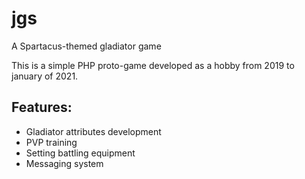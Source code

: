 # jgs
A Spartacus-themed gladiator game

This is a simple PHP proto-game developed as a hobby from 2019 to january of 2021.

## Features:
- Gladiator attributes development
- PVP training
- Setting battling equipment
- Messaging system
